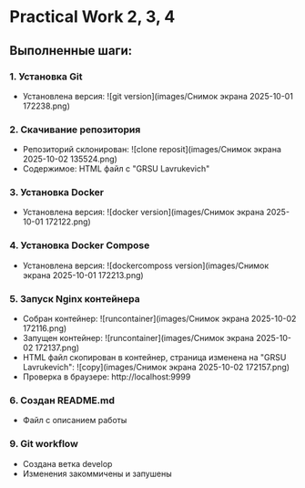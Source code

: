 # Practical Work 2, 3, 4

## Выполненные шаги:

### 1. Установка Git
- Установлена версия: ![git version](images/Снимок экрана 2025-10-01 172238.png)

### 2. Скачивание репозитория
- Репозиторий склонирован: ![clone reposit](images/Снимок экрана 2025-10-02 135524.png)
- Содержимое: HTML файл с "GRSU Lavrukevich"

### 3. Установка Docker
- Установлена версия: ![docker version](images/Снимок экрана 2025-10-01 172122.png)

### 4. Установка Docker Compose
- Установлена версия: ![dockercomposs version](images/Снимок экрана 2025-10-01 172213.png)

### 5. Запуск Nginx контейнера
- Собран контейнер: ![runcontainer](images/Снимок экрана 2025-10-02 172116.png)
- Запущен контейнер: ![runcontainer](images/Снимок экрана 2025-10-02 172137.png)
- HTML файл скопирован в контейнер, cтраница изменена на "GRSU Lavrukevich": ![copy](images/Снимок экрана 2025-10-02 172157.png)
- Проверка в браузере: http://localhost:9999

### 6. Создан README.md
- Файл с описанием работы

### 9. Git workflow
- Создана ветка develop
- Изменения закоммичены и запушены
